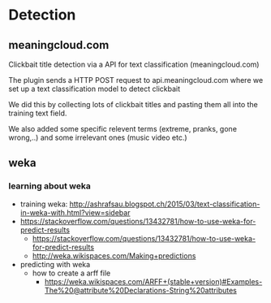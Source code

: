 # Detection

## meaningcloud.com

Clickbait title detection via a API for text classification (meaningcloud.com)

The plugin sends a HTTP POST request to api.meaningcloud.com where we set up a text classification model to detect clickbait

We did this by collecting lots of clickbait titles and pasting them all into the training text field.

We also added some specific relevent terms (extreme, pranks, gone wrong,..) and some irrelevant ones (music video etc.)

## weka

### learning about weka

- training weka: http://ashrafsau.blogspot.ch/2015/03/text-classification-in-weka-with.html?view=sidebar
- https://stackoverflow.com/questions/13432781/how-to-use-weka-for-predict-results
  - https://stackoverflow.com/questions/13432781/how-to-use-weka-for-predict-results
  - http://weka.wikispaces.com/Making+predictions
- predicting with weka
  - how to create a arff file
    - https://weka.wikispaces.com/ARFF+(stable+version)#Examples-The%20@attribute%20Declarations-String%20attributes
